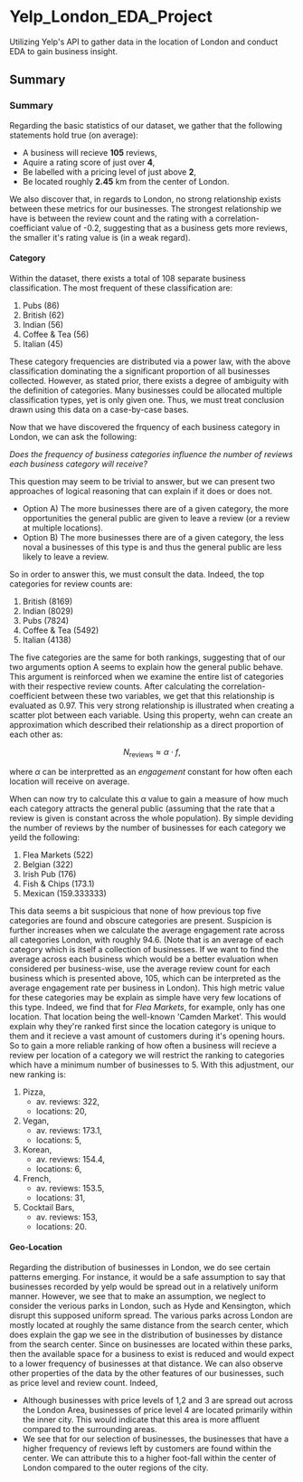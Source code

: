 # Yelp_London_EDA_Project
Utilizing Yelp's API to gather data in the location of London and conduct EDA to gain business insight.

## Summary

### Summary

Regarding the basic statistics of our dataset, we gather that the following statements hold true (on average):

- A business will recieve **105** reviews,
- Aquire a rating score of just over **4**, 
- Be labelled with a pricing level of just above **2**,
- Be located roughly **2.45** km from the center of London.

We also discover that, in regards to London, no strong relationship exists between these metrics for our businesses. The strongest relationship we have is between the review count and the rating with a correlation-coefficiant value of -$0.2$, suggesting that as a business gets more reviews, the smaller it's rating value is (in a weak regard).

#### Category

Within the dataset, there exists a total of 108 separate business classification. The most frequent of these classification are:

1. Pubs (86)
2. British (62)
3. Indian (56)
4. Coffee & Tea (56)
5. Italian (45)

These category frequencies are distributed via a power law, with the above classification dominating the a significant proportion of all businesses collected. However, as stated prior, there exists a degree of ambiguity with the definition of categories. Many businesses could be allocated multiple classification types, yet is only given one. Thus, we must treat conclusion drawn using this data on a case-by-case bases.

Now that we have discovered the frquency of each business category in London, we can ask the following:

*Does the frequency of business categories influence the number of reviews each business category will receive?*

This question may seem to be trivial to answer, but we can present two approaches of logical reasoning that can explain if it does or does not. 

- Option A) The more businesses there are of a given category, the more opportunities the general public are given to leave a review (or a review at multiple locations).
- Option B) The more businesses there are of a given category, the less noval a businesses of this type is and thus the general public are less likely to leave a review.

So in order to answer this, we must consult the data. Indeed, the top categories for review counts are:

1. British (8169)
2. Indian (8029)
3. Pubs (7824)
4. Coffee & Tea (5492)
5. Italian (4138)

The five categories are the same for both rankings, suggesting that of our two arguments option A seems to explain how the general public behave. This argument is reinforced when we examine the entire list of categories with their respective review counts. After calculating the correlation-coefficient between these two variables, we get that this relationship is evaluated as $0.97$. This very strong relationship is illustrated when creating a scatter plot between each variable. Using this property, wehn can create an approximation which described their relationship as a direct proportion of each other as:

$$
N_{\text{reviews}} \approx \alpha \cdot f,
$$

where $\alpha$ can be interpretted as an *engagement* constant for how often each location will receive on average.

When can now try to calculate this $\alpha$ value to gain a measure of how much each category attracts the general public (assuming that the rate that a review is given is constant across the whole population). By simple deviding the number of reviews by the number of businesses for each category we yeild the following:

1. Flea Markets	(522)
2. Belgian (322)
3. Irish Pub (176)
4. Fish & Chips	(173.1)
5. Mexican (159.333333)

This data seems a bit suspicious that none of how previous top five categories are found and obscure categories are present. Suspicion is further increases when we calculate the average engagement rate across all categories London, with roughly $94.6$. (Note that is an average of each category which is itself a collection of businesses. If we want to find the average across each business which would be a better evaluation when considered per business-wise, use the average review count for each business which is presented above, $105$, which can be interpreted as the average engagement rate per business in London). This high metric value for these categories may be explain as simple have very few locations of this type. Indeed, we find that for *Flea Markets*, for example, only has one location. That location being the well-known 'Camden Market'. This would explain why they're ranked first since the location category is unique to them and it recieve a vast amount of customers during it's opening hours. So to gain a more reliable ranking of how often a business will recieve a review per location of a category we will restrict the ranking to categories which have a minimum number of businesses to 5. With this adjustment, our new ranking is:

1. Pizza,
    - av. reviews: 322,
    - locations: 20,
2. Vegan,
    - av. reviews: 173.1,
    - locations: 5,
3. Korean, 
    - av. reviews: 154.4,
    - locations: 6,
4. French,
    - av. reviews: 153.5,
    - locations: 31,
5. Cocktail Bars,
    - av. reviews: 153,
    - locations: 20.

#### Geo-Location

Regarding the distribution of businesses in London, we do see certain patterns emerging. For instance, it would be a safe assumption to say that businesses recorded by yelp would be spread out in a relatively uniform manner. However, we see that to make an assumption, we neglect to consider the verious parks in London, such as Hyde and Kensington, which disrupt this supposed uniform spread. The various parks across London are mostly located at roughly the same distance from the search center, which does explain the gap we see in the distribution of businesses by distance from the search center. Since on businesses are located within these parks, then the available space for a business to exist is reduced and would expect to a lower frequency of businesses at that distance. We can also observe other properties of the data by the other features of our businesses, such as price level and review count. Indeed,

- Although businesses with price levels of 1,2 and 3 are spread out across the London Area, businesses of price level 4 are located primarily within the inner city. This would indicate that this area is more affluent compared to the surrounding areas.
- We see that for our selection of businesses, the businesses that have a higher frequency of reviews left by customers are found within the center. We can attribute this to a higher foot-fall within the center of London compared to the outer regions of the city.
